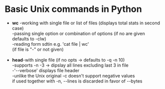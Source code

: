 # Basic Unix commands in Python

- <b>wc</b> -working with single file or list of files (displays total stats in second case)<br>
-passing single option or combination of options (if no are given defaults to -clw)<br> 
-reading form sdtin e.g. 'cat file | wc'<br> (if file is "-" or not given)<br><br>
- <b>head</b>-with single file (if no opts -> defaults to -q -n 10)<br>
-supports -n -3 -> dipslay all lines excluding last 3 in file<br>
-'--verbose' displays file header<br>
-unlike the Unix original -c doesn't support negative values<br>
if used together with -n, --lines is discarded in favor of --bytes
